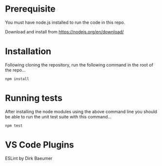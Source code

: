 # Prerequisite

You must have node.js installed to run the code in this repo.

Download and install from https://nodejs.org/en/download/

# Installation

Following cloning the repository, run the following command in the root of the repo...

    npm install

# Running tests

After installing the node modules using the above command line you should be able to run the unit test suite with this command...

    npm test
    
# VS Code Plugins

ESLint by Dirk Baeumer
